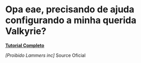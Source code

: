 # Opa eae, precisando de ajuda configurando a minha querida Valkyrie?
**[Tutorial Completo](https://www.youtube.com/watch?v=IJlUdrY-KEM&t=2s)**


*[Proibido Lammers inc]*
Source Oficial
